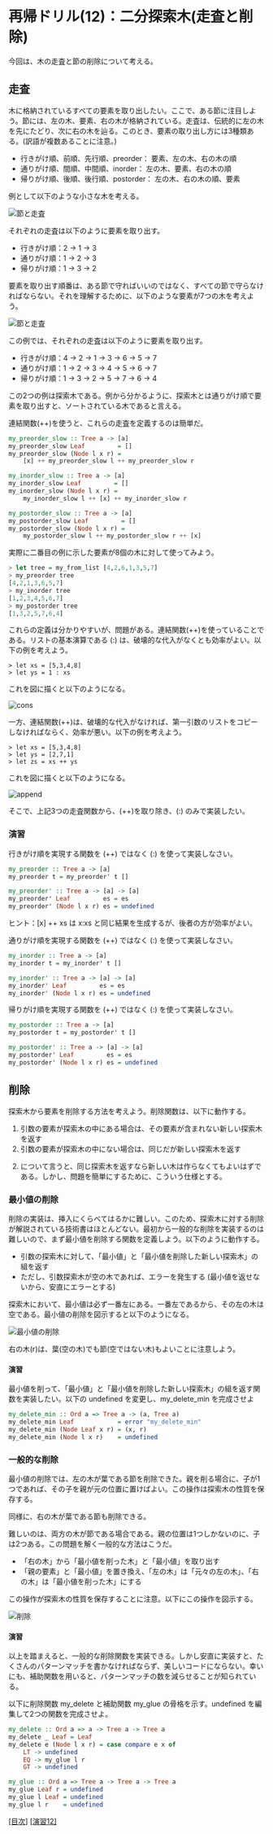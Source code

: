 # 再帰ドリル(12)：二分探索木(走査と削除)

今回は、木の走査と節の削除について考える。

## 走査

木に格納されているすべての要素を取り出したい。ここで、ある節に注目しよう。節には、左の木、要素、右の木が格納されている。走査は、伝統的に左の木を先にたどり、次に右の木を辿る。このとき、要素の取り出し方には3種類ある。(訳語が複数あることに注意。)

- 行きがけ順、前順、先行順、preorder： 要素、左の木、右の木の順
- 通りがけ順、間順、中間順、inorder： 左の木、要素、右の木の順
- 帰りがけ順、後順、後行順、postorder： 左の木、右の木の順、要素

例として以下のような小さな木を考える。

![節と走査](figs/traverse.png?raw=true)

それぞれの走査は以下のように要素を取り出す。

- 行きがけ順：2 → 1 → 3
- 通りがけ順：1 → 2 → 3
- 帰りがけ順：1 → 3 → 2

要素を取り出す順番は、ある節で守ればいいのではなく、すべての節で守らなければならない。それを理解するために、以下のような要素が7つの木を考えよう。

![節と走査](figs/traverse2.png?raw=true)

この例では、それぞれの走査は以下のように要素を取り出す。

- 行きがけ順：4 → 2 → 1 → 3 → 6 → 5 → 7
- 通りがけ順：1 → 2 → 3 → 4 → 5 → 6 → 7
- 帰りがけ順：1 → 3 → 2 → 5 → 7 → 6 → 4

この2つの例は探索木である。例から分かるように、探索木とは通りがけ順で要素を取り出すと、ソートされている木であると言える。

連結関数(++)を使うと、これらの走査を定義するのは簡単だ。

```haskell
my_preorder_slow :: Tree a -> [a]
my_preorder_slow Leaf         = []
my_preorder_slow (Node l x r) =
    [x] ++ my_preorder_slow l ++ my_preorder_slow r

my_inorder_slow :: Tree a -> [a]
my_inorder_slow Leaf         = []
my_inorder_slow (Node l x r) =
    my_inorder_slow l ++ [x] ++ my_inorder_slow r

my_postorder_slow :: Tree a -> [a]
my_postorder_slow Leaf         = []
my_postorder_slow (Node l x r) =
    my_postorder_slow l ++ my_postorder_slow r ++ [x]
```

実際に二番目の例に示した要素が8個の木に対して使ってみよう。

```haskell
> let tree = my_from_list [4,2,6,1,3,5,7]
> my_preorder tree
[4,2,1,3,6,5,7]
> my_inorder tree
[1,2,3,4,5,6,7]
> my_postorder tree
[1,3,2,5,7,6,4]
```

これらの定義は分かりやすいが、問題がある。連結関数(++)を使っていることである。リストの基本演算である (:) は、破壊的な代入がなくとも効率がよい。以下の例を考えよう。

    > let xs = [5,3,4,8]
    > let ys = 1 : xs

これを図に描くと以下のようになる。

![cons](figs/cons.png?raw=true)

一方、連結関数(++)は、破壊的な代入がなければ、第一引数のリストをコピーしなければならく、効率が悪い。以下の例を考えよう。

    > let xs = [5,3,4,8]
    > let ys = [2,7,1]
    > let zs = xs ++ ys

これを図に描くと以下のようになる。

![append](figs/append.png?raw=true)

そこで、上記3つの走査関数から、(++)を取り除き、(:) のみで実装したい。

### 演習

行きがけ順を実現する関数を (++) ではなく (:) を使って実装しなさい。

```haskell
my_preorder :: Tree a -> [a]
my_preorder t = my_preorder' t []

my_preorder' :: Tree a -> [a] -> [a]
my_preorder' Leaf         es = es
my_preorder' (Node l x r) es = undefined
```

ヒント：[x] ++ xs は x:xs と同じ結果を生成するが、後者の方が効率がよい。


通りがけ順を実現する関数を (++) ではなく (:) を使って実装しなさい。

```haskell
my_inorder :: Tree a -> [a]
my_inorder t = my_inorder' t []

my_inorder' :: Tree a -> [a] -> [a]
my_inorder' Leaf         es = es
my_inorder' (Node l x r) es = undefined
```

帰りがけ順を実現する関数を (++) ではなく (:) を使って実装しなさい。

```haskell
my_postorder :: Tree a -> [a]
my_postorder t = my_postorder' t []

my_postorder' :: Tree a -> [a] -> [a]
my_postorder' Leaf         es = es
my_postorder' (Node l x r) es = undefined
```

## 削除

探索木から要素を削除する方法を考えよう。削除関数は、以下に動作する。

1. 引数の要素が探索木の中にある場合は、その要素が含まれない新しい探索木を返す
2. 引数の要素が探索木の中にない場合は、同じだが新しい探索木を返す

2) について言うと、同じ探索木を返すなら新しい木は作らなくてもよいはずである。しかし、問題を簡単にするために、こういう仕様とする。

### 最小値の削除

削除の実装は、挿入にくらべてはるかに難しい。このため、探索木に対する削除が解説されている技術書はほとんどない。最初から一般的な削除を実装するのは難しいので、まず最小値を削除する関数を定義しよう。以下のように動作する。

- 引数の探索木に対して、「最小値」と「最小値を削除した新しい探索木」の組を返す
- ただし、引数探索木が空の木であれば、エラーを発生する (最小値を返せないから、安直にエラーとする)


探索木において、最小値は必ず一番左にある。一番左であるから、その左の木は空である。最小値の削除を図示すると以下のようになる。

![最小値の削除](figs/delmin.png?raw=true)

右の木(r)は、葉(空の木)でも節(空ではない木)もよいことに注意しよう。

#### 演習

最小値を削って、「最小値」と「最小値を削除した新しい探索木」の組を返す関数を実装したい。以下の undefined を変更し、my_delete_min を完成させよ

```haskell
my_delete_min :: Ord a => Tree a -> (a, Tree a)
my_delete_min Leaf            = error "my_delete_min"
my_delete_min (Node Leaf x r) = (x, r)
my_delete_min (Node l x r)    = undefined
```
### 一般的な削除

最小値の削除では、左の木が葉である節を削除できた。親を削る場合に、子が1つであれば、その子を親が元の位置に置けばよい。この操作は探索木の性質を保存する。

同様に、右の木が葉である節も削除できる。

難しいのは、両方の木が節である場合である。親の位置は1つしかないのに、子は2つある。この問題を解く一般的な方法はこうだ。

- 「右の木」から「最小値を削った木」と「最小値」を取り出す
- 「親の要素」と「最小値」を置き換え、「左の木」は「元々の左の木」、「右の木」は「最小値を削った木」にする

この操作が探索木の性質を保存することに注意。以下にこの操作を図示する。

![削除](figs/delete.png?raw=true)

#### 演習

以上を踏まえると、一般的な削除関数を実装できる。しかし安直に実装すと、たくさんのパターンマッチを書かなければならず、美しいコードにならない。幸いにも、補助関数を用いると、パターンマッチの数を減らせることが知られている。

以下に削除関数 my_delete と補助関数 my_glue の骨格を示す。undefined を編集して2つの関数を完成させよ。

```haskell
my_delete :: Ord a => a -> Tree a -> Tree a
my_delete _ Leaf = Leaf
my_delete e (Node l x r) = case compare e x of
    LT -> undefined
    EQ -> my_glue l r
    GT -> undefined

my_glue :: Ord a => Tree a -> Tree a -> Tree a
my_glue Leaf r = undefined
my_glue l Leaf = undefined
my_glue l r    = undefined
```

[[目次]](../README.md) [[演習12]](../exercise/12.hs)
